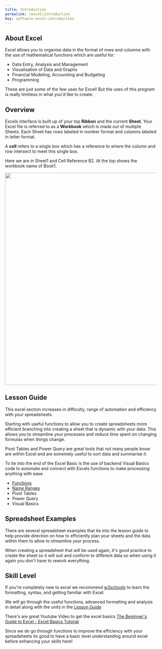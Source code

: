 ```yaml
---
title: Introduction
permalink: /excel/introduction
key: software-excel-introduction
---
```


## About Excel

Excel allows you to organise data in the format of rows and columns with the use of mathematical functions which are useful for:

- Data Entry, Analysis and Management
- Visualisation of Data and Graphs
- Financial Modeling, Accounting and Budgeting
- Programming

These are just some of the few uses for Excel! But the uses of this program is really limitless in what you'd like to create.

## Overview

Excels interface is built up of your top **Ribbon** and the current **Sheet**. Your Excel file is referred to as a **Workbook** which is made out of multiple Sheets. Each Sheet has rows labeled in number format and columns labeled in letter format.

A **cell** refers to a single box which has a reference to where the column and row intersect to meet this single box.

Here we are in Sheet1 and Cell Reference B2. At the top shows the workbook name of Book1.

<img src="https://www.darkolivegrove.com/assets/images/excel/excel%20intro.png" height="700">

## Lesson Guide

This excel section increases in difficulty, range of automation and efficiency with your spreadsheets. 

Starting with useful functions to allow you to create spreadsheets more efficient branching into creating a sheet that is dynamic with your data. This allows you to streamline your processes and reduce time spent on changing formulas when things change. 

Pivot Tables and Power Query are great tools that not many people know are within Excel and are extremely useful to sort data and summarise it. 

To tie into the end of the Excel Basic is the use of backend Visual Basics code to automate and connect with Excels functions to make processing anything with ease.

- [Functions](/excel/functions)
- [Name Ranges](/excel/named-range)
- Pivot Tables
- Power Query
- Visual Basics

## Spreadsheet Examples

There are several spreadsheet examples that tie into the lesson guide to help provide direction on how to efficiently plan your sheets and the data within them to allow to streamline your process. 

When creating a spreadsheet that will be used again, it's good practice to create the sheet so it will suit and conform to different data so when using it again you don't have to rework everything.

## Skill Level

If you're completely new to excel we recommend [w3schools](https://www.w3schools.com/EXCEL/excel_syntax.php) to learn the formatting, syntax, and getting familiar with Excel. 

We will go through the useful functions, advanced formatting and analysis in detail along with the units in the [Lesson Guide](#lesson-guide)

There's are great Youtube Video to get the excel basics [The Beginner's Guide to Excel - Excel Basics Tutorial](https://www.youtube.com/watch?v=rwbho0CgEAE)

Since we do go through functions to improve the efficiency with your spreadsheets its good to have a basic level understanding around excel before enhancing your skills here!
